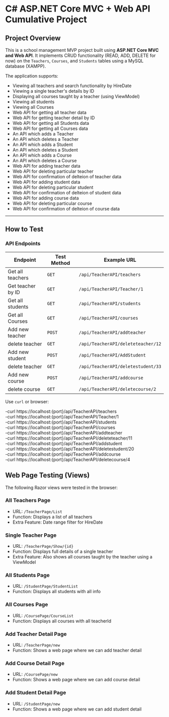 # C# ASP.NET Core MVC + Web API Cumulative Project

## Project Overview

This is a school management MVP project built using **ASP.NET Core MVC and Web API**. It implements CRUD functionality (READ, ADD, DELETE for now) on the `Teachers`, `Courses`, and `Students` tables using a MySQL database (XAMPP).

The application supports:
- Viewing all teachers and search functionality by HireDate
- Viewing a single teacher's details by ID
- Displaying all courses taught by a teacher (using ViewModel)
- Viewing all students
- Viewing all Courses
- Web API for getting all teacher data
- Web API for getting teacher detail by ID
- Web API for getting all Students data
- Web API for getting all Courses data
- An API which adds a Teacher
- An API which deletes a Teacher
- An API which adds a Student
- An API which deletes a Student
- An API which adds a Course
- An API which deletes a Course
- Web API for adding teacher data
- Web API for deleting particular teacher
- Web API for confirmation of delteion of teacher data
- Web API for adding student data
- Web API for deleting particular student
- Web API for confirmation of delteion of student data
- Web API for adding course data
- Web API for deleting particular course
- Web API for confirmation of delteion of course data
---

##  How to Test

### API Endpoints

| Endpoint                         | Test Method     | Example URL                                 |
|----------------------------------|-----------------|---------------------------------------------|
| Get all teachers                 | `GET`           | `/api/TeacherAPI/teachers`                  |
| Get teacher by ID                | `GET`           | `/api/TeacherAPI/Teacher/1`                 |
| Get all students                 | `GET`           | `/api/TeacherAPI/students`                  |
| Get all Courses                  | `GET`           | `/api/TeacherAPI/courses`                   |
| Add new teacher                  | `POST`          | `/api/TeacherAPI/addteacher`                |
| delete teacher                   | `GET`           | `/api/TeacherAPI/deleteteacher/12`          |
| Add new student                  | `POST`          | `/api/TeacherAPI/AddStudent`                |
| delete teacher                   | `GET`           | `/api/TeacherAPI/deletestudent/33`          |
| Add new course                   | `POST`          | `/api/TeacherAPI/addcourse`                 |
| delete course                    | `GET`           | `/api/TeacherAPI/deletecourse/2`            |



Use `curl` or browser:

-curl https://localhost:{port}/api/TeacherAPI/teachers \
-curl https://localhost:{port}/api/TeacherAPI/Teacher/1 \
-curl https://localhost:{port}/api/TeacherAPI/students \
-curl https://localhost:{port}/api/TeacherAPI/courses \
-curl https://localhost:{port}/api/TeacherAPI/addteacher \
-curl https://localhost:{port}/api/TeacherAPI/deleteteacher/11 \
-curl https://localhost:{port}/api/TeacherAPI/addstudent \
-curl https://localhost:{port}/api/TeacherAPI/deletestudent/20 \
-curl https://localhost:{port}/api/TeacherAPI/addcourse \
-curl https://localhost:{port}/api/TeacherAPI/deletecourse/4


## Web Page Testing (Views)

The following Razor views were tested in the browser:

### All Teachers Page
- URL: `/TeacherPage/List`
- Function: Displays a list of all teachers
- Extra Feature: Date range filter for HireDate

### Single Teacher Page
- URL: `/TeacherPage/Show/{id}`
- Function: Displays full details of a single teacher
- Extra Feature: Also shows all courses taught by the teacher using a ViewModel

### All Students Page
- URL: `/StudentPage/StudentList`
- Function: Displays all students with all info

### All Courses Page
- URL: `/CoursePage/CourseList`
- Function: Displays all courses with all teacherId

### Add Teacher Detail Page
- URL: `/TeacherPage/new`
- Function: Shows a web page where we can add teacher detail

### Add Course Detail Page
- URL: `/CoursePage/new`
- Function: Shows a web page where we can add course detail

### Add Student Detail Page
- URL: `/StudentPage/new`
- Function: Shows a web page where we can add student detail
